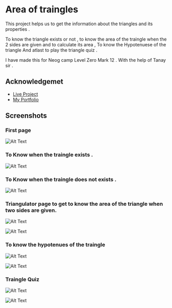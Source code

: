 
# Area of traingles 

This project helps us to get the information about the triangles and its properties .

To know the triangle exists or not , to know the area of the traingle when the 2 sides are given and to calculate its area ,
To know the Hypotenuese of the triangle And atlast to play the triangle quiz .

I have made this for Neog camp Level Zero Mark 12 . With the help of Tanay sir .




## Acknowledgemet

 - [Live Project](https://fun-with-traingle-mark12-neog-camp.netlify.app/possibletriangle.html)
 - [My Portfolio](https://ayush-portfolio-neog-camp.netlify.app/projects.html) 

  
## Screenshots

### First page
![Alt Text](https://dev-to-uploads.s3.amazonaws.com/uploads/articles/jypkwfsu769m6kf0p2l0.png)
### To Know when the traingle exists .
![Alt Text](https://dev-to-uploads.s3.amazonaws.com/uploads/articles/hslinjv8ne875dcyu099.png)
### To Know when the traingle does not  exists .
![Alt Text](https://dev-to-uploads.s3.amazonaws.com/uploads/articles/gjw72yiaaiaut93ee0ja.png)
### Triangulator page to get to know the area of the triangle when two sides are given.
![Alt Text](https://dev-to-uploads.s3.amazonaws.com/uploads/articles/q6cjsndw07q54ym8j4zc.png)



  ![Alt Text](https://dev-to-uploads.s3.amazonaws.com/uploads/articles/q8etxga8eaamcg864f0u.png)
### To know the hypotenues of the traingle
  ![Alt Text](https://dev-to-uploads.s3.amazonaws.com/uploads/articles/kxqrnjx60tl0oh448rq0.png)

  ![Alt Text](https://dev-to-uploads.s3.amazonaws.com/uploads/articles/nrlox2el2rq83dsu0glr.png)
### Traingle Quiz
  ![Alt Text](https://dev-to-uploads.s3.amazonaws.com/uploads/articles/r0l80nm8wspsebguhhcp.png)
  
  ![Alt Text](https://dev-to-uploads.s3.amazonaws.com/uploads/articles/ztzp7bpu3zlsonmw7em0.png)
